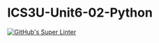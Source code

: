 # ICS3U-Unit6-02-Python

[![GitHub's Super Linter](https://github.com/Andrew-Ten-Den/ICS3U-Unit6-02-Python/workflows/GitHub's%20Super%20Linter/badge.svg)](https://github.com/Andrew-Ten-Den/ICS3U-Unit6-02-Python/actions)
